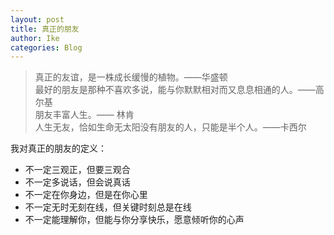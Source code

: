 ```yaml
---
layout: post
title: 真正的朋友
author: Ike
categories: Blog
---
```


>真正的友谊，是一株成长缓慢的植物。——华盛顿  
>最好的朋友是那种不喜欢多说，能与你默默相对而又息息相通的人。——高尔基  
>朋友丰富人生。—— 林肯  
>人生无友，恰如生命无太阳没有朋友的人，只能是半个人。——卡西尔

我对真正的朋友的定义：

- 不一定三观正，但要三观合
- 不一定多说话，但会说真话
- 不一定在你身边，但是在你心里
- 不一定无时无刻在线，但关键时刻总是在线
- 不一定能理解你，但能与你分享快乐，愿意倾听你的心声